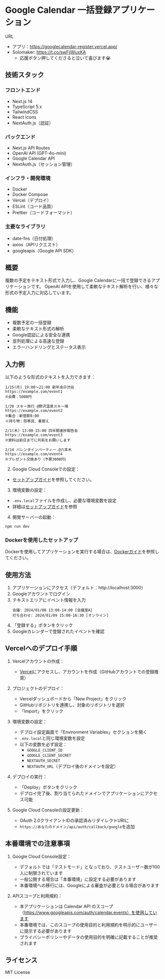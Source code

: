 # Google Calendar 一括登録アプリケーション
URL
- アプリ：https://googlecalendar-register.vercel.app/
- Solomaker: https://t.co/swFjjWuxKA
   - 応援ボタン押してくださると泣いて喜びます😭   
## 技術スタック

### フロントエンド
- Next.js 14
- TypeScript 5.x
- TailwindCSS
- React Icons
- NextAuth.js（認証）

### バックエンド
- Next.js API Routes
- OpenAI API (GPT-4o-mini)
- Google Calendar API
- NextAuth.js（セッション管理）

### インフラ・開発環境
- Docker
- Docker Compose
- Vercel（デプロイ）
- ESLint（コード品質）
- Prettier（コードフォーマット）

### 主要なライブラリ
- date-fns（日付処理）
- axios（APIリクエスト）
- googleapis（Google API SDK）

## 概要
複数の予定をテキスト形式で入力し、Google Calendarに一括で登録できるアプリケーションです。
OpenAI APIを使用して柔軟なテキスト解析を行い、様々な形式の予定入力に対応しています。

## 機能
- 複数予定の一括登録
- 柔軟なテキスト形式の解析
- Google認証による安全な連携
- 並列処理による高速な登録
- エラーハンドリングとステータス表示

## 入力例

以下のような形式のテキストを入力できます：

```
1/15(月) 19:00〜21:00 新年会＠渋谷
https://example.com/event1
※会費：5000円

1/20 スキー旅行 @野沢温泉スキー場
https://example.com/event2
※集合：新宿駅8:00
※持ち物：防寒具、着替え

2/1(木) 13:00-15:00 四半期進捗報告会
https://example.com/event3
※資料は前日までに共有をお願いします

2/14 バレンタインパーティー @六本木
https://example.com/event4
※プレゼント交換あり（予算3000円）
```

2. Google Cloud Consoleでの設定：
- [セットアップガイド](docs/setup-guide.md)を参照してください。

3. 環境変数の設定：
- `.env.local`ファイルを作成し、必要な環境変数を設定
- 詳細は[セットアップガイド](docs/setup-guide.md)を参照

4. 開発サーバーの起動：
```bash
npm run dev
```

### Dockerを使用したセットアップ

Dockerを使用してアプリケーションを実行する場合は、[Dockerガイド](docs/docker-guide.md)を参照してください。

## 使用方法

1. アプリケーションにアクセス（デフォルト：http://localhost:3000）
2. Googleアカウントでログイン
3. テキストエリアにイベント情報を入力
   ```
   会議: 2024/01/08 13:00-14:00 [会議室A]
   打ち合わせ: 2024/01/09 15:00-16:30 [オンライン]
   ```
4. 「登録する」ボタンをクリック
5. Googleカレンダーで登録されたイベントを確認

## Vercelへのデプロイ手順

1. Vercelアカウントの作成：
   - [Vercel](https://vercel.com)にアクセスし、アカウントを作成（GitHubアカウントでの登録推奨）

2. プロジェクトのデプロイ：
   - Vercelダッシュボードから「New Project」をクリック
   - GitHubリポジトリを連携し、対象のリポジトリを選択
   - 「Import」をクリック

3. 環境変数の設定：
   - デプロイ設定画面で「Environment Variables」セクションを開く
   - `.env.local`と同じ環境変数を設定
   - 以下の変数を必ず設定：
     - `GOOGLE_CLIENT_ID`
     - `GOOGLE_CLIENT_SECRET`
     - `NEXTAUTH_SECRET`
     - `NEXTAUTH_URL`（デプロイ後のドメインを設定）

4. デプロイの実行：
   - 「Deploy」ボタンをクリック
   - デプロイ完了後、割り当てられたドメインでアプリケーションにアクセス可能

5. Google Cloud Consoleの設定更新：
   - OAuth 2.0クライアントIDの承認済みリダイレクトURIに
   - `https://あなたのドメイン/api/auth/callback/google`を追加

## 本番環境での注意事項

1. Google Cloud Console設定：
   - デフォルトでは「テストモード」となっており、テストユーザー数が100人に制限されています
   - 一般公開する場合は「本番環境」に設定する必要があります
   - 本番環境への移行には、Googleによる審査が必要となる場合があります

2. APIスコープと利用規約：
   - 本アプリケーションは Calendar API のスコープ（https://www.googleapis.com/auth/calendar.events）を使用しています
   - 本番環境では、このスコープの使用目的と利用規約を明示的にユーザーに提示する必要があります
   - プライバシーポリシーやデータの使用目的を明確に記載することが推奨されます

## ライセンス

MIT License
